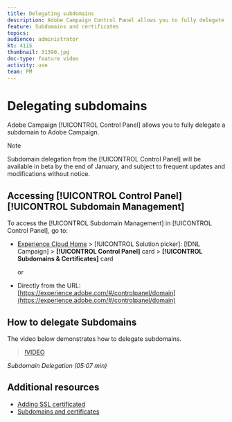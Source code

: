 ```yaml
---
title: Delegating subdomains
description: Adobe Campaign Control Panel allows you to fully delegate a subdomain to Adobe Campaign. To do this, follow the steps below.
feature: Subdomains and certificates
topics: 
audience: administrator
kt: 4115
thumbnail: 31390.jpg
doc-type: feature video
activity: use
team: PM
---
```


# Delegating subdomains

Adobe Campaign [!UICONTROL Control Panel] allows you to fully delegate a subdomain to Adobe Campaign.

>[!NOTE]
>
>Subdomain delegation from the [!UICONTROL Control Panel] will be available in beta by the end of January, and subject to frequent updates and modifications without notice.

## Accessing [!UICONTROL Control Panel] [!UICONTROL Subdomain Management]

To access the [!UICONTROL Subdomain Management] in [!UICONTROL Control Panel], go to:

* [Experience Cloud Home](https://experience.adobe.com/#/home) > [!UICONTROL Solution picker]: [!DNL Campaign] > **[!UICONTROL Control Panel]** card > **[!UICONTROL Subdomains & Certificates]** card
  
  or
* Directly from the URL: [https://experience.adobe.com/#/controlpanel/domain](https://experience.adobe.com/#/controlpanel/domain)

## How to delegate Subdomains

The video below demonstrates how to delegate subdomains.

>[!VIDEO](https://video.tv.adobe.com/v/31390?quality=12)

*Subdomain Delegation (05:07 min)*

## Additional resources

* [Adding SSL certificated](/help/administrating/control-panel/adding-ssl-certificates.md)
* [Subdomains and certificates](https://docs.adobe.com/content/help/en/control-panel/using/subdomains-and-certificates/renewing-subdomain-certificate.html)
